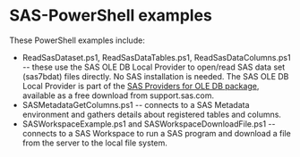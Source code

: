 # SAS-PowerShell examples

These PowerShell examples include:

* ReadSasDataset.ps1, ReadSasDataTables.ps1, ReadSasDataColumns.ps1 -- these use the SAS OLE DB Local Provider to open/read SAS data set (sas7bdat) files directly.  No SAS installation is needed.  The SAS OLE DB Local Provider is part of the [SAS Providers for OLE DB package](https://support.sas.com/downloads/browse.htm?fil=1&cat=64), available as a free download from support.sas.com.
* SASMetadataGetColumns.ps1 -- connects to a SAS Metadata environment and gathers details about registered tables and columns.
* SASWorkspaceExample.ps1 and SASWorkspaceDownloadFile.ps1 -- connects to a SAS Workspace to run a SAS program and download a file from the server to the local file system.
